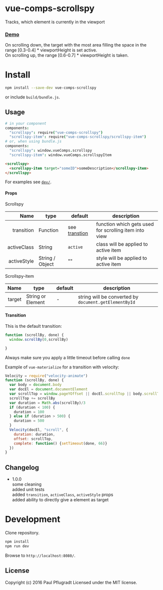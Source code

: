 # vue-comps-scrollspy

Tracks, which element is currently in the viewport

### [Demo](https://vue-comps.github.io/vue-comps-scrollspy)

On scrolling down, the target with the most area filling the space in the range [0.3-0.4] \* viewportHeight is set active.  
On scrolling up, the range [0.6-0.7] \* viewportHeight is taken.


# Install

```sh
npm install --save-dev vue-comps-scrollspy
```
or include `build/bundle.js`.

## Usage
```coffee
# in your component
components:
  "scrollspy": require("vue-comps-scrollspy")
  "scrollspy-item": require("vue-comps-scrollspy/scrollspy-item")
# or, when using bundle.js
components:
  "scrollspy": window.vueComps.scrollspy
  "scrollspy-item": window.vueComps.scrollspyItem
```
```html
<scrollspy>
  <scrollspy-item target="someID">someDescription</scrollspy-item>
</scrollspy>
```

For examples see [`dev/`](dev/).

#### Props
Scrollspy

Name | type | default | description
---:| --- | ---| ---
transition | Function | see [transtion](#transition) | function which gets used for scrolling item into view
activeClass | String | `active` | class will be applied to active item
activeStyle | String / Object | "" | style will be applied to active item

Scrollspy-item

Name | type | default | description
---:| --- | ---| ---
target | String or Element | - | string will be converted by `document.getElementById`

#### Transition

This is the default transition:
```js
function (scrollBy, done) {
  window.scrollBy(0,scrollBy)

}
```

Always make sure you apply a little timeout before calling `done`

Example of `vue-materialize` for a transition with velocity:

```js
Velocity = require("velocity-animate")
function (scrollBy, done) {
  var body = document.body
  var docEl = document.documentElement
  var scrollTop = window.pageYOffset || docEl.scrollTop || body.scrollTop
  scrollTop += scrollBy
  var duration = Math.abs(scrollBy)/3
  if (duration < 100) {
    duration = 100
  } else if (duration > 500) {
    duration = 500
  }
  Velocity(docEl, "scroll", {
    duration: duration,
    offset: scrollTop,
    complete: function() {setTimeout(done, 66)}
  })
}
```

## Changelog
- 1.0.0  
some cleaning  
added unit tests  
added `transition`, `activeClass`, `activeStyle` props  
added ability to directly give a element as target  

# Development
Clone repository.
```sh
npm install
npm run dev
```
Browse to `http://localhost:8080/`.

## License
Copyright (c) 2016 Paul Pflugradt
Licensed under the MIT license.
